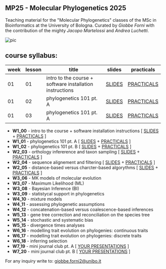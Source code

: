 ## MP25 - Molecular Phylogenetics 2025


Teaching material for the "Molecular Phylogenetics" classes of the MSc in Bioinformatics at the University of Bologna. Curated by *Giobbe Forni* with the contribution of the mighty *Jacopo Martelossi* and *Andrea Luchetti*.


![pic](https://github.com/for-giobbe/MP25/blob/main/cover.001.jpeg)


## course syllabus:


| week | lesson | title | slides | practicals |
| ---- | ------ | ----  | -----  | ---------  | 
| 01   | 01     | intro to the course + software installation instructions | [SLIDES](https://github.com/for-giobbe/MP25/blob/main/slides/00.pdf) | [PRACTICALS](https://github.com/for-giobbe/MP25/blob/main/practicals/00.md) |
| 01   | 02     | phylogenetics 101 pt. A | [SLIDES](https://github.com/for-giobbe/MP25/blob/main/slides/01.pdf) | [PRACTICALS](https://github.com/for-giobbe/MP25/blob/main/practicals/01.md) |
| 01   | 03     | phylogenetics 101 pt. A | [SLIDES](https://github.com/for-giobbe/MP25/blob/main/slides/02.pdf) | [PRACTICALS](https://github.com/for-giobbe/MP25/blob/main/practicals/02.md) |


- **W1_00** -  intro to the course + software installation instructions [ [SLIDES](https://github.com/for-giobbe/MP25/blob/main/slides/00.pdf) + [PRACTICALS](https://github.com/for-giobbe/MP25/blob/main/practicals/00.md) ]
- **W1_01** - phylogenetics 101 pt. A [ [SLIDES](https://github.com/for-giobbe/MP25/blob/main/slides/01.pdf) + [PRACTICALS](https://github.com/for-giobbe/MP25/blob/main/practicals/01.md) ]
- **W1_02** - phylogenetics 101 pt. B [ [SLIDES](https://github.com/for-giobbe/MP25/blob/main/slides/02.pdf) + [PRACTICALS](https://github.com/for-giobbe/MP25/blob/main/practicals/02.md) ]
- **W2_03** - orthology infererence and taxon sampling [ [SLIDES](https://github.com/for-giobbe/MP25/blob/main/slides/03.pdf) + [PRACTICALS](https://github.com/for-giobbe/MP25/blob/main/practicals/03.md) ]
- **W2_04** - sequence alignement and filtering [ [SLIDES](https://github.com/for-giobbe/MP25/blob/main/slides/04.pdf) + [PRACTICALS](https://github.com/for-giobbe/MP25/blob/main/practicals/04.md) ]
- **W2_05** - distance-based versus charcter-based algorythms [ [SLIDES](https://github.com/for-giobbe/MP25/blob/main/slides/05.pdf) + [PRACTICALS](https://github.com/for-giobbe/MP25/blob/main/practicals/05.md) ]
- **W3_06** - MK models of molecular evolution
- **W3_07** - Maximum Likelihood (ML)
- **W3_08** - Bayesian Inference (BI)
- **W3_09** - statistycal support in phylogenetics
- **W4_10** - mixture models
- **W4_11** - assessing phylogenetic assumptions
- **W4_12** - concatenation-based versus coalescence-based inferences
- **W5_13** - gene tree correction and reconciliation on the species tree
- **W5_14** - stochastic and systematic bias
- **W5_15** - divergence times analyses
- **W6_16** - modelling trait evolution on phylogenies: continuous traits
- **W6_17** - modelling trait evolution on phylogenies: discrete traits
- **W6_18** - inferring selection
- **W7_19** - mini journal club pt. A [ [YOUR PRESENTATIONS]() ]
- **W7_20** - mini journal club pt. B [ [YOUR PRESENTATIONS]() ]


For any inquiry write to: giobbe.forni2@unibo.it